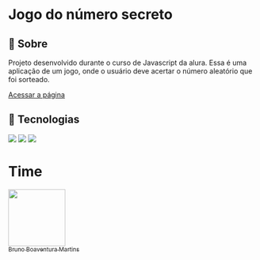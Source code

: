 <h1>Jogo do número secreto</h1>

<h2>🔖 Sobre</h2>
<p>Projeto desenvolvido durante o curso de Javascript da alura. Essa é uma aplicação de um jogo, onde o usuário deve acertar o número aleatório que foi sorteado.</p>

[Acessar a página]( https://jogo-numero-secreto-swart-seven.vercel.app/)

## 🚀 Tecnologias
<div>
  <img src="https://img.shields.io/badge/html5-%23E34F26.svg?style=for-the-badge&logo=html5&logoColor=white">
  <img src="http://img.shields.io/badge/css3-%231572B6.svg?style=for-the-badge&logo=css3&logoColor=white">
  <img src="https://img.shields.io/badge/javascript-%23323330.svg?style=for-the-badge&logo=javascript&logoColor=%23F7DF1E">
</div>

# Time
[<img loading="lazy" src="https://avatars.githubusercontent.com/u/152302844?v=4" width=115><br><sub>Bruno Boaventura Martins</sub>](https://github.com/BrunoMartins)
